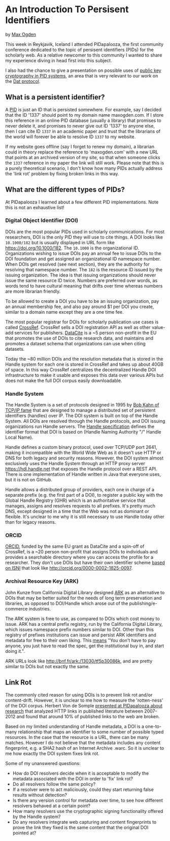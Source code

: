 # An Introduction To Persisent Identifiers
by [Max Ogden](http://maxogden.com)

This week in Reykjavik, Iceland I attended PIDapalooza, the first community conference dedicated to the topic of persisent identifiers (PIDs) for the scholarly web. As a relative newcomer to this community I wanted to share my experience diving in head first into this subject.

I also had the chance to give a presentation on possible uses of [public key cryptography in PID systems](https://github.com/maxogden/pidapalooza2016), an area that is very relevant to our work on the [Dat protocol](https://github.com/datproject/docs/blob/master/papers/dat-paper.pdf).

## What is a persistent identifier?

A [PID](https://en.wikipedia.org/wiki/Persistent_identifier) is just an ID that is persisted somewhere. For example, say I decided that the ID '1337' should point to my domain name maxogden.com. If I store this reference in an online PID database (usually a library) that promises to never delete it, and promises to never give out ID '1337' to anyone else, then I can cite ID `1337` in an academic paper and trust that the librarians of the world will forever be able to resolve ID `1337` to my website.

If my website goes offline (say I forget to renew my domain), a librarian could in theory replace the reference to 'maxogden.com' with a new URL that points at an archived version of my site, so that when someone clicks the `1337` reference in my paper the link will still work. Please note that this is a purely theoretical scenario, I don't know how many PIDs actually address the 'link rot' problem by fixing broken links in this way.

## What are the different types of PIDs?

At PIDapalooza I learned about a few different PID implementations. Note this is not an exhaustive list!

### Digital Object Identifier (DOI)

DOIs are the most popular PIDs used in scholarly communications. For most researchers, DOI is the only PID they will use to cite things. A DOI looks like `10.1000/182` but is usually displayed in URL form like https://doi.org/10.1000/182. The `10.1000` is the organizational ID. Organizations wishing to issue DOIs pay an annual fee to issue DOIs to the DOI foundation and get assigned an organizational ID namespace number. When DOIs get resolved (see next section), they are the authority for resolving that namespace number. The `182` is the resource ID issued by the issuing organization. The idea is that issuing organizations should never issue the same resource ID twice. Numbers are preferred over words, as words tend to have cultural meaning that drifts over time whereas numbers are more librarian friendly.

To be allowed to create a DOI you have to be an issuing organization, pay an annual membership fee, and also pay around $1 per DOI you create, similar to a domain name except they are a one time fee.

The most popular registrar for DOIs for scholarly publication use cases is called [CrossRef](http://www.crossref.org/). CrossRef sells a DOI registration API as well as other value-add services for publishers. [DataCite](https://www.datacite.org/) is a ~5 person non-profit in the EU that promotes the use of DOIs to cite research data, and maintains and promotes a dataset schema that organizations can use when citing datasets.

Today the ~80 million DOIs and the resolution metadata that is stored in the Handle system for each one is stored in CrossRef and takes up about 40GB of space. In this way CrossRef centralizes the decentralized Handle DOI infrastructure to make it usable and exposes this data over various APIs but does not make the full DOI corpus easily downloadable.

### Handle System

The Handle System is a set of protocols designed in 1995 by [Bob Kahn of TCP/IP fame](https://gcn.com/Articles/2009/05/18/GCN-Interview-with-Robert-Kahn.aspx?Page=2) that are designed to manage a distributed set of persistent identifiers (handles) over IP. The DOI system is built on top of the Handle System. All DOIs are resolved through the Handle protocols, and DOI issuing organizations run Handle servers. The [Handle specification](https://tools.ietf.org/html/draft-sun-handle-system-04) defines the identifier format that DOI is based on (Handle Naming Authority "/" Handle Local Name).

Handle defines a custom binary protocol, used over TCP/UDP port 2641, making it incompatible with the World Wide Web as it doesn't use HTTP or DNS for both legacy and security reasons. However, the DOI system almost exclusively uses the Handle System through an HTTP proxy server https://hdl.handle.net that exposes the Handle protocol over a REST API. There is one implementation of Handle written in Java that everyone uses, but it is not on GitHub.

Handle allows a distributed group of providers, each one in charge of a separate prefix (e.g. the first part of a DOI), to register a public key with the Global Handle Registry (GHR) which is an authoritative service that manages, assigns and resolves requests to all prefixes. It's pretty much DNS, except designed in a time that the Web was not as dominant or flexible. It's unclear to me why it is still necessary to use Handle today other than for legacy reasons.

### ORCID

[ORCID](http://orcid.org/), funded by the same EU grant as DataCite and a spin-off of CrossRef, is a ~20 person non-profit that assigns DOIs to individuals and provides a searchable directory where you can access the profile for a researcher. They don't use DOIs but have their own identifier scheme [based on ISNI](https://en.wikipedia.org/wiki/ORCID) that look like http://orcid.org/0000-0002-1825-0097.

### Archival Resource Key (ARK)

John Kunze from California Digital Library designed [ARK](https://en.wikipedia.org/wiki/Archival_Resource_Key) as an alternative to DOIs that may be better suited for the needs of long term preservation and libraries, as opposed to DOI/Handle which arose out of the publishing/e-commerce industries.

The ARK system is free to use, as compared to DOIs which cost money to issue. ARK has a central prefix registry, run by the California Digital Library, which issues namespace prefix numbers similar to DOI. Other than this registry of prefixes institutions can issue and persist ARK identifiers and metadata for free to their own liking. This [means](https://groups.google.com/forum/#!topic/digital-curation/JtzVwVVCPvA) "You don't have to pay anyone, you just have to read the spec, get the institutional buy in, and start doing it.".

ARK URLs look like http://bnf.fr/ark:/13030/tf5p30086k, and are pretty similar to DOIs but not exactly the same.

## Link Rot

The commonly cited reason for using DOIs is to prevent link rot and/or content-drift. However, it is unclear to me how to measure the 'rotten-ness' of the DOI corpus. Herbert Von de Somple [presented at PIDapalooza about research](https://twitter.com/hvdsomp/status/796716360395059201) that analyzed HTTP links in published literature between 2007-2012 and found that around 10% of published links to the web are broken.

Based on my limited understanding of Handle metadata, a DOI is a one-to-many relationship that maps an identifier to some number of possible typed resources. In the case that the resource is a URL, there can be many matches. However I do not believe that the metadata includes any content fingerprint, e.g. a SHA2 hash of an Internet Archive .warc. So it is unclear to me how exactly the DOI system fixes link rot.

Some of my unanswered questions:

- How do DOI resolvers decide when it is acceptable to modify the metadata associated with the DOI in order to 'fix' link rot?
- Do all resolvers follow the same policy?
- If a resolver were to act maliciously, could they start returning false results without detection?
- Is there any version control for metadata over time, to see how different resolvers behaved at a certain point?
- How many resolvers use the cryptographic signing functionality offered by the Handle system?
- Do any resolvers integrate web capturing and content fingerprints to prove the link they fixed is the same content that the original DOI pointed at?
